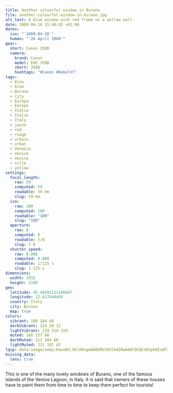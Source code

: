 ```yaml
---
title: Another colourful window in Burano
file: another-colourful-window-in-burano.jpg
alt_text: A blue window with red frame on a yellow wall.
date: 2008-04-26 15:40:42 +01:00
dates:
  iso: "'2008-04-26'"
  human: "'26 April 2008'"
gear:
  short: Canon 350D
  camera:
    brand: Canon
    model: EOS 350D
    short: 350D
    hashtags: "#Canon #RebelXT"
tags:
  - bleu
  - blue
  - Burano
  - city
  - Europa
  - Europe
  - Italia
  - Italie
  - Italy
  - jaune
  - red
  - rouge
  - urbain
  - urban
  - Venezia
  - Venice
  - Venise
  - ville
  - yellow
settings:
  focal_length:
    raw: 59
    computed: 59
    readable: 59 mm
    slug: 59-mm
  iso:
    raw: 100
    computed: 100
    readable: "100"
    slug: "100"
  aperture:
    raw: 8
    computed: 8
    readable: ƒ/8
    slug: f-8
  shutter_speed:
    raw: 0.008
    computed: 0.008
    readable: 1/125 s
    slug: 1-125-s
dimensions:
  width: 2932
  height: 2199
geo:
  latitude: 45.48591111166667
  longitude: 12.417644445
  country: Italy
  city: Burano
  map: true
colors:
  vibrant: 180 164 68
  darkVibrant: 124 20 12
  lightVibrant: 219 210 159
  muted: 168 157 86
  darkMuted: 111 104 60
  lightMuted: 111 101 42
lqip: data:image/webp;base64,UklGRugAAABXRUJQVlA4INwAAACQCQCdASpkAEsAP3Gwy1o0r6mlLrgJQpAuCWIAz9wmBY+bA8ye0extcCBQQ9Cq0xjSNnSE9SSahfgO2aD+gY8ND4zsO4BQ2dwAkNk5A1gg/bTC4YcAAPcEGvGllQ/1xc3IM4V/KK7C6F2nj2heLv8A4XjYU2FnonqXdbYM2XJGY0Q6FLmxwEmVVZdCFeqlSB9gfUjVqBmJYybaAKx8OjgEIFwI7BmftAA8D9KGa7dlAut2+r1rhhRDFt7+T62n7AmPuqVO95xx/CjdIgomQxHfJN3WtVmo8y1pqAAA
missing_data:
  lens: true
---
```


This is one of the many lovely windows of Burano, one of the famous islands of the Venice Lagoon, in Italy. It is said that owners of these houses have to paint them from time to time to keep them perfect for tourists!
